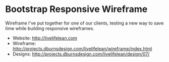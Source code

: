 Bootstrap Responsive Wireframe
=========

Wireframe I've put together for one of our clients, testing a new way to save time while building responsive wireframes. 

- Website: http://livelifelean.com
- Wireframe: http://projects.dburnsdesign.com/livelifelean/wireframe/index.html
- Designs: http://projects.dburnsdesign.com/livelifelean/design/07/
